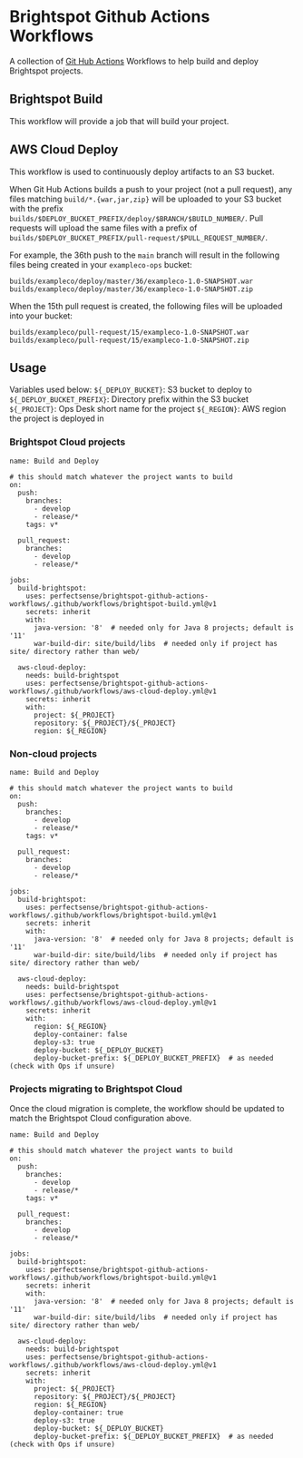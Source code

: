 # Brightspot Github Actions Workflows

A collection of [Git Hub Actions](https://github.com/features/actions) Workflows to help build and deploy Brightspot projects.

## Brightspot Build
This workflow will provide a job that will build your project.

## AWS Cloud Deploy
This workflow is used to continuously deploy artifacts to an S3 bucket.

When Git Hub Actions builds a push to your project (not a pull request), any files matching `build/*.{war,jar,zip}` will be uploaded to your S3 bucket with the prefix `builds/$DEPLOY_BUCKET_PREFIX/deploy/$BRANCH/$BUILD_NUMBER/`. Pull requests will upload the same files with a prefix of `builds/$DEPLOY_BUCKET_PREFIX/pull-request/$PULL_REQUEST_NUMBER/`.

For example, the 36th push to the `main` branch will result in the following files being created in your `exampleco-ops` bucket:

```
builds/exampleco/deploy/master/36/exampleco-1.0-SNAPSHOT.war
builds/exampleco/deploy/master/36/exampleco-1.0-SNAPSHOT.zip
```

When the 15th pull request is created, the following files will be uploaded into your bucket:
```
builds/exampleco/pull-request/15/exampleco-1.0-SNAPSHOT.war
builds/exampleco/pull-request/15/exampleco-1.0-SNAPSHOT.zip
```

## Usage

Variables used below:
`${_DEPLOY_BUCKET}`: S3 bucket to deploy to
`${_DEPLOY_BUCKET_PREFIX}`: Directory prefix within the S3 bucket
`${_PROJECT}`: Ops Desk short name for the project
`${_REGION}`: AWS region the project is deployed in

### Brightspot Cloud projects
```
name: Build and Deploy

# this should match whatever the project wants to build
on:
  push:
    branches:
      - develop
      - release/*
    tags: v*

  pull_request:
    branches:
      - develop
      - release/*

jobs:
  build-brightspot:
    uses: perfectsense/brightspot-github-actions-workflows/.github/workflows/brightspot-build.yml@v1
    secrets: inherit
    with:
      java-version: '8'  # needed only for Java 8 projects; default is '11'
      war-build-dir: site/build/libs  # needed only if project has site/ directory rather than web/

  aws-cloud-deploy:
    needs: build-brightspot
    uses: perfectsense/brightspot-github-actions-workflows/.github/workflows/aws-cloud-deploy.yml@v1
    secrets: inherit
    with:
      project: ${_PROJECT}
      repository: ${_PROJECT}/${_PROJECT}
      region: ${_REGION}
```

### Non-cloud projects
```
name: Build and Deploy

# this should match whatever the project wants to build
on:
  push:
    branches:
      - develop
      - release/*
    tags: v*

  pull_request:
    branches:
      - develop
      - release/*

jobs:
  build-brightspot:
    uses: perfectsense/brightspot-github-actions-workflows/.github/workflows/brightspot-build.yml@v1
    secrets: inherit
    with:
      java-version: '8'  # needed only for Java 8 projects; default is '11'
      war-build-dir: site/build/libs  # needed only if project has site/ directory rather than web/

  aws-cloud-deploy:
    needs: build-brightspot
    uses: perfectsense/brightspot-github-actions-workflows/.github/workflows/aws-cloud-deploy.yml@v1
    secrets: inherit
    with:
      region: ${_REGION}
      deploy-container: false
      deploy-s3: true
      deploy-bucket: ${_DEPLOY_BUCKET}
      deploy-bucket-prefix: ${_DEPLOY_BUCKET_PREFIX}  # as needed (check with Ops if unsure)
```


### Projects migrating to Brightspot Cloud

Once the cloud migration is complete, the workflow should be updated to match the Brightspot Cloud configuration above.

```
name: Build and Deploy

# this should match whatever the project wants to build
on:
  push:
    branches:
      - develop
      - release/*
    tags: v*

  pull_request:
    branches:
      - develop
      - release/*

jobs:
  build-brightspot:
    uses: perfectsense/brightspot-github-actions-workflows/.github/workflows/brightspot-build.yml@v1
    secrets: inherit
    with:
      java-version: '8'  # needed only for Java 8 projects; default is '11'
      war-build-dir: site/build/libs  # needed only if project has site/ directory rather than web/

  aws-cloud-deploy:
    needs: build-brightspot
    uses: perfectsense/brightspot-github-actions-workflows/.github/workflows/aws-cloud-deploy.yml@v1
    secrets: inherit
    with:
      project: ${_PROJECT}
      repository: ${_PROJECT}/${_PROJECT}
      region: ${_REGION}
      deploy-container: true
      deploy-s3: true
      deploy-bucket: ${_DEPLOY_BUCKET}
      deploy-bucket-prefix: ${_DEPLOY_BUCKET_PREFIX}  # as needed (check with Ops if unsure)
```
